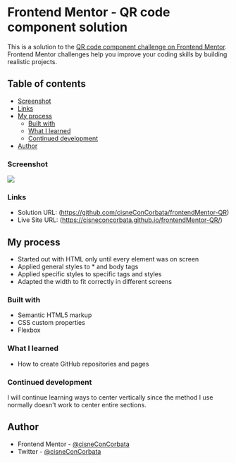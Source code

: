 # Frontend Mentor - QR code component solution

This is a solution to the [QR code component challenge on Frontend Mentor](https://www.frontendmentor.io/challenges/qr-code-component-iux_sIO_H). Frontend Mentor challenges help you improve your coding skills by building realistic projects. 

## Table of contents

  - [Screenshot](#screenshot)
  - [Links](#links)
- [My process](#my-process)
  - [Built with](#built-with)
  - [What I learned](#what-i-learned)
  - [Continued development](#continued-development)
- [Author](#author)

### Screenshot

![](./screenshot.jpg)

### Links

- Solution URL: (https://github.com/cisneConCorbata/frontendMentor-QR)
- Live Site URL: (https://cisneconcorbata.github.io/frontendMentor-QR/)

## My process

- Started out with HTML only until every element was on screen
- Applied general styles to * and body tags
- Applied specific styles to specific tags and styles
- Adapted the width to fit correctly in different screens

### Built with

- Semantic HTML5 markup
- CSS custom properties
- Flexbox

### What I learned

- How to create GitHub repositories and pages

### Continued development

I will continue learning ways to center vertically since the method I use normally doesn't work to center entire sections.

## Author

- Frontend Mentor - [@cisneConCorbata](https://www.frontendmentor.io/profile/cisneConCorbata)
- Twitter - [@cisneConCorbata](https://www.twitter.com/cisneConCorbata)
